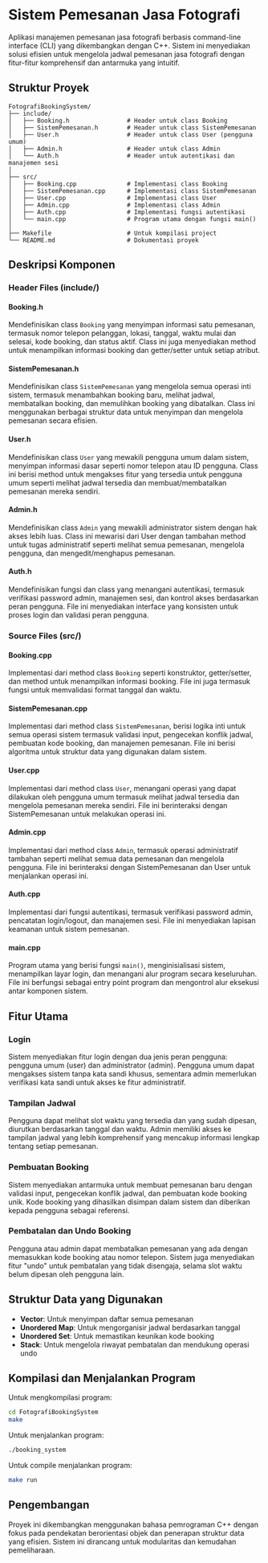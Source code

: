 # Sistem Pemesanan Jasa Fotografi

Aplikasi manajemen pemesanan jasa fotografi berbasis command-line interface (CLI) yang dikembangkan dengan C++. Sistem ini menyediakan solusi efisien untuk mengelola jadwal pemesanan jasa fotografi dengan fitur-fitur komprehensif dan antarmuka yang intuitif.

## Struktur Proyek

```
FotografiBookingSystem/
├── include/                     
│   ├── Booking.h                # Header untuk class Booking
│   ├── SistemPemesanan.h        # Header untuk class SistemPemesanan
│   ├── User.h                   # Header untuk class User (pengguna umum)
│   ├── Admin.h                  # Header untuk class Admin
│   └── Auth.h                   # Header untuk autentikasi dan manajemen sesi
│
├── src/                         
│   ├── Booking.cpp              # Implementasi class Booking
│   ├── SistemPemesanan.cpp      # Implementasi class SistemPemesanan
│   ├── User.cpp                 # Implementasi class User
│   ├── Admin.cpp                # Implementasi class Admin
│   ├── Auth.cpp                 # Implementasi fungsi autentikasi
│   └── main.cpp                 # Program utama dengan fungsi main()
│
├── Makefile                     # Untuk kompilasi project
└── README.md                    # Dokumentasi proyek
```

## Deskripsi Komponen

### Header Files (include/)

#### Booking.h
Mendefinisikan class `Booking` yang menyimpan informasi satu pemesanan, termasuk nomor telepon pelanggan, lokasi, tanggal, waktu mulai dan selesai, kode booking, dan status aktif. Class ini juga menyediakan method untuk menampilkan informasi booking dan getter/setter untuk setiap atribut.

#### SistemPemesanan.h
Mendefinisikan class `SistemPemesanan` yang mengelola semua operasi inti sistem, termasuk menambahkan booking baru, melihat jadwal, membatalkan booking, dan memulihkan booking yang dibatalkan. Class ini menggunakan berbagai struktur data untuk menyimpan dan mengelola pemesanan secara efisien.

#### User.h
Mendefinisikan class `User` yang mewakili pengguna umum dalam sistem, menyimpan informasi dasar seperti nomor telepon atau ID pengguna. Class ini berisi method untuk mengakses fitur yang tersedia untuk pengguna umum seperti melihat jadwal tersedia dan membuat/membatalkan pemesanan mereka sendiri.

#### Admin.h
Mendefinisikan class `Admin` yang mewakili administrator sistem dengan hak akses lebih luas. Class ini mewarisi dari User dengan tambahan method untuk tugas administratif seperti melihat semua pemesanan, mengelola pengguna, dan mengedit/menghapus pemesanan.

#### Auth.h
Mendefinisikan fungsi dan class yang menangani autentikasi, termasuk verifikasi password admin, manajemen sesi, dan kontrol akses berdasarkan peran pengguna. File ini menyediakan interface yang konsisten untuk proses login dan validasi peran pengguna.

### Source Files (src/)

#### Booking.cpp
Implementasi dari method class `Booking` seperti konstruktor, getter/setter, dan method untuk menampilkan informasi booking. File ini juga termasuk fungsi untuk memvalidasi format tanggal dan waktu.

#### SistemPemesanan.cpp
Implementasi dari method class `SistemPemesanan`, berisi logika inti untuk semua operasi sistem termasuk validasi input, pengecekan konflik jadwal, pembuatan kode booking, dan manajemen pemesanan. File ini berisi algoritma untuk struktur data yang digunakan dalam sistem.

#### User.cpp
Implementasi dari method class `User`, menangani operasi yang dapat dilakukan oleh pengguna umum termasuk melihat jadwal tersedia dan mengelola pemesanan mereka sendiri. File ini berinteraksi dengan SistemPemesanan untuk melakukan operasi ini.

#### Admin.cpp
Implementasi dari method class `Admin`, termasuk operasi administratif tambahan seperti melihat semua data pemesanan dan mengelola pengguna. File ini berinteraksi dengan SistemPemesanan dan User untuk menjalankan operasi ini.

#### Auth.cpp
Implementasi dari fungsi autentikasi, termasuk verifikasi password admin, pencatatan login/logout, dan manajemen sesi. File ini menyediakan lapisan keamanan untuk sistem pemesanan.

#### main.cpp
Program utama yang berisi fungsi `main()`, menginisialisasi sistem, menampilkan layar login, dan menangani alur program secara keseluruhan. File ini berfungsi sebagai entry point program dan mengontrol alur eksekusi antar komponen sistem.

## Fitur Utama

### Login
Sistem menyediakan fitur login dengan dua jenis peran pengguna: pengguna umum (user) dan administrator (admin). Pengguna umum dapat mengakses sistem tanpa kata sandi khusus, sementara admin memerlukan verifikasi kata sandi untuk akses ke fitur administratif.

### Tampilan Jadwal
Pengguna dapat melihat slot waktu yang tersedia dan yang sudah dipesan, diurutkan berdasarkan tanggal dan waktu. Admin memiliki akses ke tampilan jadwal yang lebih komprehensif yang mencakup informasi lengkap tentang setiap pemesanan.

### Pembuatan Booking
Sistem menyediakan antarmuka untuk membuat pemesanan baru dengan validasi input, pengecekan konflik jadwal, dan pembuatan kode booking unik. Kode booking yang dihasilkan disimpan dalam sistem dan diberikan kepada pengguna sebagai referensi.

### Pembatalan dan Undo Booking
Pengguna atau admin dapat membatalkan pemesanan yang ada dengan memasukkan kode booking atau nomor telepon. Sistem juga menyediakan fitur "undo" untuk pembatalan yang tidak disengaja, selama slot waktu belum dipesan oleh pengguna lain.

## Struktur Data yang Digunakan

- **Vector**: Untuk menyimpan daftar semua pemesanan
- **Unordered Map**: Untuk mengorganisir jadwal berdasarkan tanggal
- **Unordered Set**: Untuk memastikan keunikan kode booking
- **Stack**: Untuk mengelola riwayat pembatalan dan mendukung operasi undo

## Kompilasi dan Menjalankan Program

Untuk mengkompilasi program:

```bash
cd FotografiBookingSystem
make
```

Untuk menjalankan program:

```bash
./booking_system
```
Untuk compile menjalankan program:

```bash
make run
```

## Pengembangan

Proyek ini dikembangkan menggunakan bahasa pemrograman C++ dengan fokus pada pendekatan berorientasi objek dan penerapan struktur data yang efisien. Sistem ini dirancang untuk modularitas dan kemudahan pemeliharaan.
```